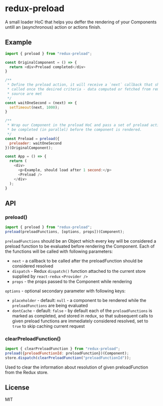 # redux-preload

A small loader HoC that helps you deffer the rendering of your Components untill an (asynchronous) action or actions finish.

## Example

```javascript
import { preload } from "redux-preload";

const OriginalComponent = () => {
  return <div>Preload completed</div>
}

/**
 * Define the preload action, it will receive a `next` callback that should be
 * called once the desired criteria - data computed or fetched from remote
 * source are met
 */
const waitOneSecond = (next) => {
  setTimeout(next, 1000);
}

/**
 * Wrap our Component in the preload HoC and pass a set of preload actions to
 * be completed (in parallel) before the component is rendered.
 */
const Preload = preload({
  preloader: waitOneSecond
})(OriginalComponent);

const App = () => {
  return (
    <div>
      <p>Example, should load after 1 second:</p>
      <Preload />
    </div>
  );
}
```

## API

### preload()

```javascript
import { preload } from "redux-preload";
preload(preloadFunctions, [options, props])(Component);
```

`preloadFunctions` should be an Object which every key will be considered a preload function to be evaluated before rendering the Component. Each of the functions will be called with following parameters:

- `next` - a callback to be called after the preloadFunction should be considered resolved
- `dispatch` - Redux `dispatch()` function attached to the current store supplied by `react-redux` `<Provider />`
- `props` - the props passed to the Component while rendering

`options` - optional secondary parameter with following keys:

- `placeholder` - default: `null` - a component to be rendered while the `preloadFunctions` are being evaluated
- `dontCache` - default: `false` - by default each of the `preloadFunctions` is marked as completed, and stored in redux, so that subsequent calls to given preload functions are immediately considered resolved, set to `true` to skip caching current request

### clearPreloadFunction()

```javascript
import { clearPreloadFunction } from "redux-preload";
preload({preloadFunctionId: preloadFunction})(Component);
store.dispatch(clearPreloadFunction("preloadFunctionId"));
```

Used to clear the information about resolution of given preloadFunction from the Redux store.

## License

MIT
